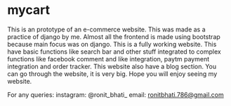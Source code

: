 # mycart
This is an prototype of an e-commerce website.
This was made as a practice of django by me.
Almost all the frontend is made using bootstrap because main focus was on django.
This is a fully working website.
This have basic functions like search bar and other stuff integrated to complex functions like facebook comment and like integration, paytm payment integration and order tracker.
This website also have a blog section.
You can go through the website, it is very big.
Hope you will enjoy seeing my website.

For any queries:
instagram: @ronit_bhati_
email: ronitbhati.786@gmail.com
